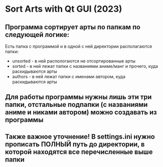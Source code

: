 # Sort Arts with Qt GUI (2023)
## Программа сортирует арты по папкам по следующей логике:
Есть папка с программой и в одной с ней директории располагаются папки:
- unsorted - в ней распологаются не отсортированные арты
- sorted - в ней лежат папки с названиями аниме/манг и прочего, куда раскидываются арты
- authors - в ней лежат папки с именами автором, куда раскидываются арты

## Для работы программы нужны лишь эти три папки, отстальные подпапки (с названиями аниме и никами автором) можно создавать из программы
## Также важное уточнение! В settings.ini нужно прописать ПОЛНЫЙ путь до директории, в которой находятся все перечисленные выше папки
